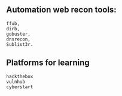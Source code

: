 ## Automation web recon tools:
    ffub, 
    dirb, 
    gobuster,
    dnsrecon,
    Sublist3r.
   
## Platforms for learning
    hackthebox
    vulnhub
    cyberstart
